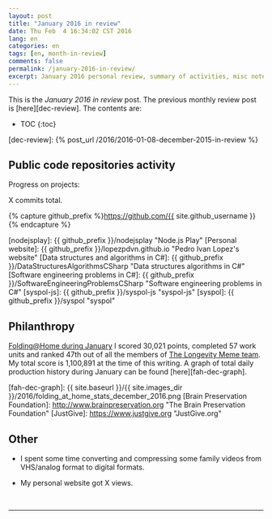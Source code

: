 ```yaml
---
layout: post
title: "January 2016 in review"
date: Thu Feb  4 16:34:02 CST 2016
lang: en
categories: en
tags: [en, month-in-review]
comments: false
permalink: /january-2016-in-review/
excerpt: January 2016 personal review, summary of activities, misc notes...
---
```


This is the *January 2016 in review* post. The previous monthly review post is
[here][dec-review].  The contents are:

* TOC
{:toc}

[dec-review]: {% post_url /2016/2016-01-08-december-2015-in-review %}

## Public code repositories activity ###################################

Progress on projects:

X commits total.

{% capture github_prefix %}https://github.com/{{ site.github_username }}{% endcapture %}

[nodejsplay]: {{ github_prefix }}/nodejsplay "Node.js Play"
[Personal website]: {{ github_prefix }}/lopezpdvn.github.io "Pedro Ivan Lopez's website"
[Data structures and algorithms in C#]: {{ github_prefix }}/DataStructuresAlgorithmsCSharp "Data structures algorithms in C#"
[Software engineering problems in C#]: {{ github_prefix }}/SoftwareEngineeringProblemsCSharp "Software engineering problems in C#"
[syspol-js]: {{ github_prefix }}/syspol-js "syspol-js"
[syspol]: {{ github_prefix }}/syspol "syspol"

## Philanthropy #######################################################

[Folding@Home during January][fah-stats] I scored 30,021 points, completed 57
work units and ranked 47th out of all the members of [The Longevity Meme
team][].  My total score is 1,100,891 at the time of this writing.  A graph of
total daily production history during January can be found
[here][fah-dec-graph].

[fah-stats]: http://folding.extremeoverclocking.com/user_summary.php?s=&u=648628 "dreilopz - User Summary - EXTREME Overclocking Folding @ Home Stats"
[The Longevity Meme team]: http://folding.extremeoverclocking.com/user_list.php?s=&t=32461 "The Longevity Meme Individual Users List"
[fah-dec-graph]: {{ site.baseurl }}/{{ site.images_dir }}/2016/folding_at_home_stats_december_2016.png
[Brain Preservation Foundation]: http://www.brainpreservation.org "The Brain Preservation Foundation"
[JustGive]: https://www.justgive.org "JustGive.org"

## Other ###############################################################

- I spent some time converting and compressing some family videos from
  VHS/analog format to digital formats.

- My personal website got X views.

<br/>

---
